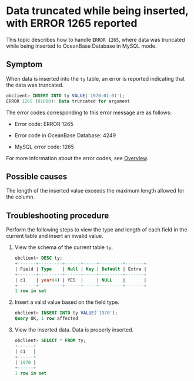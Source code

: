 # Data truncated while being inserted, with ERROR 1265 reported

This topic describes how to handle `ERROR 1265`, where data was truncated while being inserted to OceanBase Database in MySQL mode. 

## Symptom

When data is inserted into the `ty` table, an error is reported indicating that the data was truncated. 

```sql
obclient> INSERT INTO ty VALUE('1970-01-01');
ERROR 1265 (01000): Data truncated for argument
```

The error codes corresponding to this error message are as follows:

* Error code: ERROR 1265

* Error code in OceanBase Database: 4249

* MySQL error code: 1265

For more information about the error codes, see [Overview](../../../7.reference/5.system-reference/6.error-code-of-mysql-mode/1.use-error-information-of-mysql-mode.md). 

## Possible causes

The length of the inserted value exceeds the maximum length allowed for the column. 

## Troubleshooting procedure

Perform the following steps to view the type and length of each field in the current table and insert an invalid value. 

1. View the schema of the current table `ty`. 

   ```sql
   obclient> DESC ty;
   +-------+---------+------+-----+---------+-------+
   | Field | Type    | Null | Key | Default | Extra |
   +-------+---------+------+-----+---------+-------+
   | c1    | year(4) | YES  |     | NULL    |       |
   +-------+---------+------+-----+---------+-------+
   1 row in set
   ```

2. Insert a valid value based on the field type. 

   ```sql
   obclient> INSERT INTO ty VALUE('1970');
   Query OK, 1 row affected
   ```

3. View the inserted data. Data is properly inserted. 

   ```sql
   obclient> SELECT * FROM ty;
   +------+
   | c1   |
   +------+
   | 1970 |
   +------+
   1 row in set
   ```
